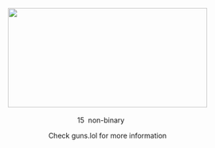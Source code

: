 <div align="center">

‎<img src="https://github.com/user-attachments/assets/b6d74c92-62d5-4d89-bf05-5bc128585179" width="400" height="200"/>

15 ‎ ‎non-binary ‎ ‎ ‎<img src="https://64.media.tumblr.com/d53651c8742df21a09246888d8459da1/9a530f57905ff2e6-c3/s75x75_c1/84b009debc0aee767c924a7b5481330fe5625b75.gifv" width="15" height="12"/>

Check guns.lol for more information

</div>

